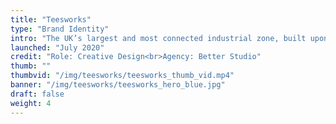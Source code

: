 ```yaml
---
title: "Teesworks"
type: "Brand Identity"
intro: "The UK’s largest and most connected industrial zone, built upon the site of the former Redcar steel works. We were challenged to create a brand identity that would encapsulate Teesworks' brand values and ambition for the future. The logo-mark features a circular icon symbolising transformation, sustainability and progress alongside colours that reflect the history and the future of the site."
launched: "July 2020"
credit: "Role: Creative Design<br>Agency: Better Studio"
thumb: ""
thumbvid: "/img/teesworks/teesworks_thumb_vid.mp4"
banner: "/img/teesworks/teesworks_hero_blue.jpg"
draft: false
weight: 4
---
```

